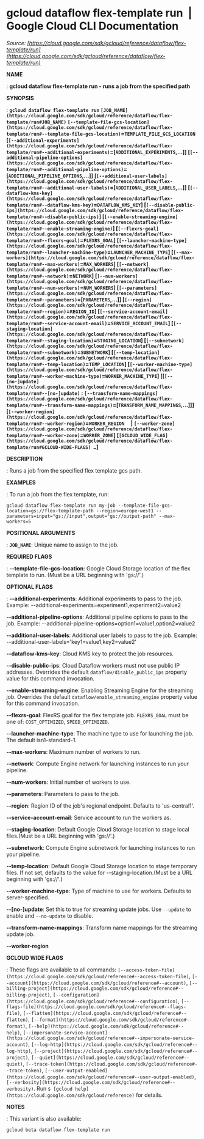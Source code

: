 # gcloud dataflow flex-template run  |  Google Cloud CLI Documentation

*Source: [https://cloud.google.com/sdk/gcloud/reference/dataflow/flex-template/run](https://cloud.google.com/sdk/gcloud/reference/dataflow/flex-template/run)*

**NAME**

: **gcloud dataflow flex-template run - runs a job from the specified path**

**SYNOPSIS**

: **`gcloud dataflow flex-template run` `[JOB_NAME](https://cloud.google.com/sdk/gcloud/reference/dataflow/flex-template/run#JOB_NAME)` `[--template-file-gcs-location](https://cloud.google.com/sdk/gcloud/reference/dataflow/flex-template/run#--template-file-gcs-location)`=`TEMPLATE_FILE_GCS_LOCATION` [`[--additional-experiments](https://cloud.google.com/sdk/gcloud/reference/dataflow/flex-template/run#--additional-experiments)`=[`ADDITIONAL_EXPERIMENTS`,…]] [`[--additional-pipeline-options](https://cloud.google.com/sdk/gcloud/reference/dataflow/flex-template/run#--additional-pipeline-options)`=[`ADDITIONAL_PIPELINE_OPTIONS`,…]] [`[--additional-user-labels](https://cloud.google.com/sdk/gcloud/reference/dataflow/flex-template/run#--additional-user-labels)`=[`ADDITIONAL_USER_LABELS`,…]] [`[--dataflow-kms-key](https://cloud.google.com/sdk/gcloud/reference/dataflow/flex-template/run#--dataflow-kms-key)`=`DATAFLOW_KMS_KEY`] [`[--disable-public-ips](https://cloud.google.com/sdk/gcloud/reference/dataflow/flex-template/run#--disable-public-ips)`] [`[--enable-streaming-engine](https://cloud.google.com/sdk/gcloud/reference/dataflow/flex-template/run#--enable-streaming-engine)`] [`[--flexrs-goal](https://cloud.google.com/sdk/gcloud/reference/dataflow/flex-template/run#--flexrs-goal)`=`FLEXRS_GOAL`] [`[--launcher-machine-type](https://cloud.google.com/sdk/gcloud/reference/dataflow/flex-template/run#--launcher-machine-type)`=`LAUNCHER_MACHINE_TYPE`] [`[--max-workers](https://cloud.google.com/sdk/gcloud/reference/dataflow/flex-template/run#--max-workers)`=`MAX_WORKERS`] [`[--network](https://cloud.google.com/sdk/gcloud/reference/dataflow/flex-template/run#--network)`=`NETWORK`] [`[--num-workers](https://cloud.google.com/sdk/gcloud/reference/dataflow/flex-template/run#--num-workers)`=`NUM_WORKERS`] [`[--parameters](https://cloud.google.com/sdk/gcloud/reference/dataflow/flex-template/run#--parameters)`=[`PARAMETERS`,…]] [`[--region](https://cloud.google.com/sdk/gcloud/reference/dataflow/flex-template/run#--region)`=`REGION_ID`] [`[--service-account-email](https://cloud.google.com/sdk/gcloud/reference/dataflow/flex-template/run#--service-account-email)`=`SERVICE_ACCOUNT_EMAIL`] [`[--staging-location](https://cloud.google.com/sdk/gcloud/reference/dataflow/flex-template/run#--staging-location)`=`STAGING_LOCATION`] [`[--subnetwork](https://cloud.google.com/sdk/gcloud/reference/dataflow/flex-template/run#--subnetwork)`=`SUBNETWORK`] [`[--temp-location](https://cloud.google.com/sdk/gcloud/reference/dataflow/flex-template/run#--temp-location)`=`TEMP_LOCATION`] [`[--worker-machine-type](https://cloud.google.com/sdk/gcloud/reference/dataflow/flex-template/run#--worker-machine-type)`=`WORKER_MACHINE_TYPE`] [[`[--[no-]update](https://cloud.google.com/sdk/gcloud/reference/dataflow/flex-template/run#--[no-]update)` : `[--transform-name-mappings](https://cloud.google.com/sdk/gcloud/reference/dataflow/flex-template/run#--transform-name-mappings)`=[`TRANSFORM_NAME_MAPPINGS`,…]]] [`[--worker-region](https://cloud.google.com/sdk/gcloud/reference/dataflow/flex-template/run#--worker-region)`=`WORKER_REGION`     | `[--worker-zone](https://cloud.google.com/sdk/gcloud/reference/dataflow/flex-template/run#--worker-zone)`=`WORKER_ZONE`] [`[GCLOUD_WIDE_FLAG](https://cloud.google.com/sdk/gcloud/reference/dataflow/flex-template/run#GCLOUD-WIDE-FLAGS) …`]**

**DESCRIPTION**

: Runs a job from the specified flex template gcs path.

**EXAMPLES**

: To run a job from the flex template, run:

```
gcloud dataflow flex-template run my-job --template-file-gcs-location=gs://flex-template-path --region=europe-west1 --parameters=input="gs://input",output="gs://output-path" --max-workers=5
```

**POSITIONAL ARGUMENTS**

: **`JOB_NAME`**:
Unique name to assign to the job.

**REQUIRED FLAGS**

: **--template-file-gcs-location**:
Google Cloud Storage location of the flex template to run. (Must be a URL
beginning with 'gs://'.)

**OPTIONAL FLAGS**

: **--additional-experiments**:
Additional experiments to pass to the job. Example:
--additional-experiments=experiment1,experiment2=value2

**--additional-pipeline-options**:
Additional pipeline options to pass to the job. Example:
--additional-pipeline-options=option1=value1,option2=value2

**--additional-user-labels**:
Additional user labels to pass to the job. Example:
--additional-user-labels='key1=value1,key2=value2'

**--dataflow-kms-key**:
Cloud KMS key to protect the job resources.

**--disable-public-ips**:
Cloud Dataflow workers must not use public IP addresses. Overrides the default
`dataflow/disable_public_ips` property value for this command
invocation.

**--enable-streaming-engine**:
Enabling Streaming Engine for the streaming job. Overrides the default
`dataflow/enable_streaming_engine` property value for this command
invocation.

**--flexrs-goal**:
FlexRS goal for the flex template job. `FLEXRS_GOAL` must
be one of: `COST_OPTIMIZED`, `SPEED_OPTIMIZED`.

**--launcher-machine-type**:
The machine type to use for launching the job. The default isn1-standard-1.

**--max-workers**:
Maximum number of workers to run.

**--network**:
Compute Engine network for launching instances to run your pipeline.

**--num-workers**:
Initial number of workers to use.

**--parameters**:
Parameters to pass to the job.

**--region**:
Region ID of the job's regional endpoint. Defaults to 'us-central1'.

**--service-account-email**:
Service account to run the workers as.

**--staging-location**:
Default Google Cloud Storage location to stage local files.(Must be a URL
beginning with 'gs://'.)

**--subnetwork**:
Compute Engine subnetwork for launching instances to run your pipeline.

**--temp-location**:
Default Google Cloud Storage location to stage temporary files. If not set,
defaults to the value for --staging-location.(Must be a URL beginning with
'gs://'.)

**--worker-machine-type**:
Type of machine to use for workers. Defaults to server-specified.

**--[no-]update**:
Set this to true for streaming update jobs. Use `--update` to enable
and `--no-update` to disable.

**--transform-name-mappings**:
Transform name mappings for the streaming update job.

**--worker-region**

**GCLOUD WIDE FLAGS**

: These flags are available to all commands: `[--access-token-file](https://cloud.google.com/sdk/gcloud/reference#--access-token-file)`,
`[--account](https://cloud.google.com/sdk/gcloud/reference#--account)`, `[--billing-project](https://cloud.google.com/sdk/gcloud/reference#--billing-project)`,
`[--configuration](https://cloud.google.com/sdk/gcloud/reference#--configuration)`,
`[--flags-file](https://cloud.google.com/sdk/gcloud/reference#--flags-file)`,
`[--flatten](https://cloud.google.com/sdk/gcloud/reference#--flatten)`, `[--format](https://cloud.google.com/sdk/gcloud/reference#--format)`, `[--help](https://cloud.google.com/sdk/gcloud/reference#--help)`, `[--impersonate-service-account](https://cloud.google.com/sdk/gcloud/reference#--impersonate-service-account)`,
`[--log-http](https://cloud.google.com/sdk/gcloud/reference#--log-http)`,
`[--project](https://cloud.google.com/sdk/gcloud/reference#--project)`, `[--quiet](https://cloud.google.com/sdk/gcloud/reference#--quiet)`, `[--trace-token](https://cloud.google.com/sdk/gcloud/reference#--trace-token)`, `[--user-output-enabled](https://cloud.google.com/sdk/gcloud/reference#--user-output-enabled)`,
`[--verbosity](https://cloud.google.com/sdk/gcloud/reference#--verbosity)`.
Run `$ [gcloud help](https://cloud.google.com/sdk/gcloud/reference)` for details.

**NOTES**

: This variant is also available:

```
gcloud beta dataflow flex-template run
```
